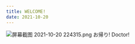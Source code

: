 ```yaml
---
title: WELCOME!
date: 2021-10-20
---
```

![屏幕截图 2021-10-20 224315.png](https://i.loli.net/2021/10/20/FOZi2TpMWQ9JuEf.png)
お帰り! Doctor!